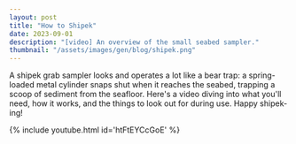 ```yaml
---
layout: post
title: "How to Shipek"
date: 2023-09-01
description: "[video] An overview of the small seabed sampler."
thumbnail: "/assets/images/gen/blog/shipek.png"
---
```

A shipek grab sampler looks and operates a lot like a bear trap: a spring-loaded metal cylinder snaps shut when it reaches the seabed, trapping a scoop of sediment from the seafloor. Here's a video diving into what you'll need, how it works, and the things to look out for during use. Happy shipek-ing!



{% include youtube.html id='htFtEYCcGoE' %}

